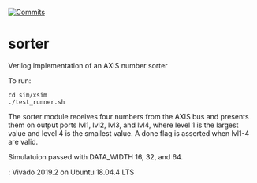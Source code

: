 [![Commits](https://img.shields.io/badge/dynamic/json.svg?label=commits&url=https://raw.githubusercontent.com/justinabate/sorter/master/jenkins/badges.json&query=commits&colorB=brightgreen)](https://github.com/justinabate/sorter/commits/master)

# sorter
Verilog implementation of an AXIS number sorter


To run:
```
cd sim/xsim
./test_runner.sh
```

The sorter module receives four numbers from the AXIS bus and presents them on output ports lvl1, lvl2, lvl3, and lvl4, where level 1 is the largest value and level 4 is the smallest value. A done flag is asserted when lvl1-4 are valid.


Simulatuion passed with DATA_WIDTH 16, 32, and 64. 


: Vivado 2019.2 on Ubuntu 18.04.4 LTS

